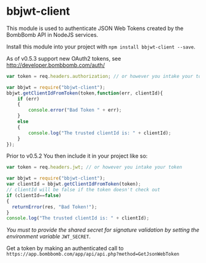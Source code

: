 # bbjwt-client

This module is used to authenticate JSON Web Tokens created by the BombBomb API in NodeJS services.

Install this module into your project with `npm install bbjwt-client --save`.

As of v0.5.3 support new OAuth2 tokens, see http://developer.bombbomb.com/auth/
```js
var token = req.headers.authorization; // or however you intake your token

var bbjwt = require("bbjwt-client");
bbjwt.getClientIdFromToken(token,function(err, clientId){
    if (err)
    {
        console.error("Bad Token " + err);
    }
    else
    {
        console.log("The trusted clientId is: " + clientId);
    }
});
```


Prior to v0.5.2
You then include it in your project like so: 
```js
var token = req.headers.jwt; // or however you intake your token

var bbjwt = require("bbjwt-client");
var clientId = bbjwt.getClientIdFromToken(token);
// clientId will be false if the token doesn't check out
if (clientId==false)
{
  returnError(res, "Bad Token!");
}
console.log("The trusted clientId is: " + clientId);
```

*You must to provide the shared secret for signature validation by setting the environment variable* `JWT_SECRET`.

Get a token by making an authenticated call to `https://app.bombbomb.com/app/api/api.php?method=GetJsonWebToken`
